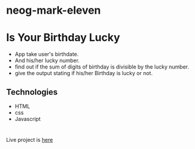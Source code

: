 # neog-mark-eleven

# Is Your Birthday Lucky
- App take user's birthdate.
- And his/her lucky number.
- find out if the sum of digits of birthday is divisible by the lucky number.
- give the output stating if his/her Birthday is lucky or not.


## Technologies
- HTML
- css 
- Javascript


#

Live project is [here](https://is-your-birthday-lucky-mark11.netlify.app/)